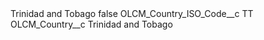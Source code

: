 <?xml version="1.0" encoding="UTF-8"?>
<CustomMetadata xmlns="http://soap.sforce.com/2006/04/metadata" xmlns:xsi="http://www.w3.org/2001/XMLSchema-instance" xmlns:xsd="http://www.w3.org/2001/XMLSchema">
    <label>Trinidad and Tobago</label>
    <protected>false</protected>
    <values>
        <field>OLCM_Country_ISO_Code__c</field>
        <value xsi:type="xsd:string">TT</value>
    </values>
    <values>
        <field>OLCM_Country__c</field>
        <value xsi:type="xsd:string">Trinidad and Tobago</value>
    </values>
</CustomMetadata>
